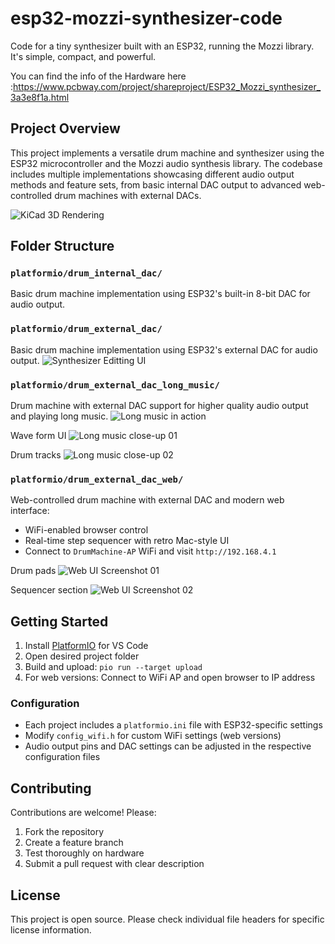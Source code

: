 # esp32-mozzi-synthesizer-code

Code for a tiny synthesizer built with an ESP32, running the Mozzi library. It's simple, compact, and powerful.

You can find the info of the Hardware here :https://www.pcbway.com/project/shareproject/ESP32_Mozzi_synthesizer_3a3e8f1a.html

## Project Overview

This project implements a versatile drum machine and synthesizer using the ESP32 microcontroller and the Mozzi audio synthesis library. The codebase includes multiple implementations showcasing different audio output methods and feature sets, from basic internal DAC output to advanced web-controlled drum machines with external DACs.

![KiCad 3D Rendering](./kicad_3d_rendering.png?raw=true&v=1)

## Folder Structure

### `platformio/drum_internal_dac/`
Basic drum machine implementation using ESP32's built-in 8-bit DAC for audio output.

### `platformio/drum_external_dac/`
Basic drum machine implementation using ESP32's external DAC for audio output.
![Synthesizer Editting UI](./synthesizer_editing.jpg)

### `platformio/drum_external_dac_long_music/`
Drum machine with external DAC support for higher quality audio output and playing long music.
![Long music in action](./long_music.jpg)

Wave form UI
![Long music close-up 01](./long_music_close_up_01.jpg)

Drum tracks
![Long music close-up 02](./long_music_close_up_02.jpg)

### `platformio/drum_external_dac_web/`
Web-controlled drum machine with external DAC and modern web interface:
- WiFi-enabled browser control
- Real-time step sequencer with retro Mac-style UI
- Connect to `DrumMachine-AP` WiFi and visit `http://192.168.4.1`

Drum pads
![Web UI Screenshot 01](./web_ui_01.png)

Sequencer section
![Web UI Screenshot 02](./web_ui_02.png)

## Getting Started

1. Install [PlatformIO](https://platformio.org/) for VS Code
2. Open desired project folder
3. Build and upload: `pio run --target upload`
4. For web versions: Connect to WiFi AP and open browser to IP address

### Configuration
- Each project includes a `platformio.ini` file with ESP32-specific settings
- Modify `config_wifi.h` for custom WiFi settings (web versions)
- Audio output pins and DAC settings can be adjusted in the respective configuration files

## Contributing

Contributions are welcome! Please:
1. Fork the repository
2. Create a feature branch
3. Test thoroughly on hardware
4. Submit a pull request with clear description

## License

This project is open source. Please check individual file headers for specific license information.
